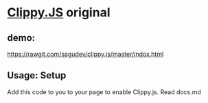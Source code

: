 [Clippy.JS](http://smore.com/clippy-js) original
=========
demo:
-----------
https://rawgit.com/sagudev/clippy.js/master/indox.html

Usage: Setup
------------
Add this code to you to your page to enable Clippy.js.
Read docs.md
